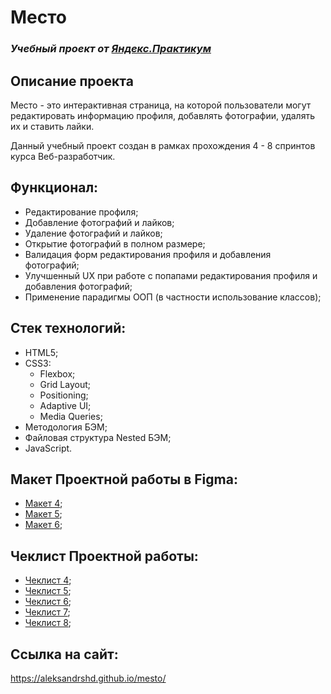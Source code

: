 # Место

### *Учебный проект от [Яндекс.Практикум](https://practicum.yandex.ru/web/)*

## Описание проекта

Место - это интерактивная страница, на которой пользователи могут редактировать информацию профиля, добавлять фотографии, удалять их и ставить лайки.

Данный учебный проект создан в рамках прохождения 4 - 8 спринтов курса Веб-разработчик.

## Функционал:

- Редактирование профиля;
- Добавление фотографий и лайков;
- Удаление фотографий и лайков;
- Открытие фотографий в полном размере;
- Валидация форм редактирования профиля и добавления фотографий;
- Улучшенный UX при работе с попапами редактирования профиля и добавления фотографий;
- Применение парадигмы ООП (в частности использование классов);

## Стек технологий:

- HTML5;
- CSS3:
  - Flexbox;
  - Grid Layout;
  - Positioning;
  - Adaptive UI;
  - Media Queries;
- Методология БЭМ;
- Файловая структура Nested БЭМ;
- JavaScript.

## Макет Проектной работы в Figma:

- [Макет 4](https://www.figma.com/file/2cn9N9jSkmxD84oJik7xL7/JavaScript.-Sprint-4);
- [Макет 5](https://www.figma.com/file/bjyvbKKJN2naO0ucURl2Z0/JavaScript.-Sprint-5);
- [Макет 6](https://www.figma.com/file/kRVLKwYG3d1HGLvh7JFWRT/JavaScript.-Sprint-6);

## Чеклист Проектной работы:

- [Чеклист 4](https://code.s3.yandex.net/web-developer/checklists-pdf/new-program/checklist-4.pdf);
- [Чеклист 5](https://code.s3.yandex.net/web-developer/checklists-pdf/new-program/checklist-5.pdf);
- [Чеклист 6](https://code.s3.yandex.net/web-developer/checklists-pdf/new-program/checklist-6.pdf);
- [Чеклист 7](https://code.s3.yandex.net/web-developer/checklists-pdf/new-program/checklist-7.pdf);
- [Чеклист 8](https://code.s3.yandex.net/web-developer/checklists-pdf/new-program/checklist-8.pdf);

## Ссылка на сайт:

https://aleksandrshd.github.io/mesto/
